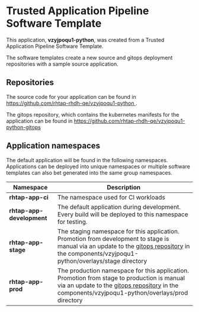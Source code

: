 # Trusted Application Pipeline Software Template

This application, **vzyjpoqu1-python**, was created from a Trusted Application Pipeline Software Template.

The software templates create a new source and gitops deployment repositories with a sample source application. 

## Repositories

The source code for your application can be found in [https://github.com/rhtap-rhdh-qe/vzyjpoqu1-python ](https://github.com/rhtap-rhdh-qe/vzyjpoqu1-python ).
 
The gitops repository, which contains the kubernetes manifests for the application can be found in 
[https://github.com/rhtap-rhdh-qe/vzyjpoqu1-python-gitops ](https://github.com/rhtap-rhdh-qe/vzyjpoqu1-python-gitops ) 

## Application namespaces 

The default application will be found in the following namespaces. Applications can be deployed into unique namespaces or multiple software templates can also bet generated into the same group namespaces.  

|  Namespace   |  Description   |  
| -------- | -------- |
| **rhtap-app-ci** | The namespace used for CI workloads |
| **rhtap-app-development** | The default application during development. Every build will be deployed to this namespace for testing. |
| **rhtap-app-stage** | The staging namespace for this application. Promotion from development to stage is manual via an update to the [gitops repository](https://github.com/rhtap-rhdh-qe/vzyjpoqu1-python-gitops ) in the components/vzyjpoqu1-python/overlays/stage directory |
| **rhtap-app-prod** | The production namespace for this application. Promotion from stage to production is manual via an update to the [gitops repository](https://github.com/rhtap-rhdh-qe/vzyjpoqu1-python-gitops ) in the components/vzyjpoqu1-python/overlays/prod directory |